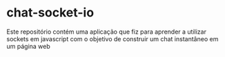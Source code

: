 # chat-socket-io


Este repositório contém uma aplicação que fiz para aprender a utilizar sockets em javascript com o objetivo de construir um chat instantâneo em um página web 
